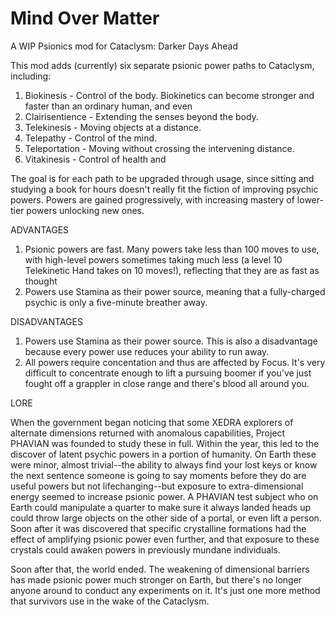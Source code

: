 # Mind Over Matter
A WIP Psionics mod for Cataclysm: Darker Days Ahead

This mod adds (currently) six separate psionic power paths to Cataclysm, including:

1) Biokinesis - Control of the body. Biokinetics can become stronger and faster than an ordinary human, and even  
2) Clairisentience - Extending the senses beyond the body. 
3) Telekinesis - Moving objects at a distance. 
4) Telepathy - Control of the mind. 
5) Teleportation - Moving without crossing the intervening distance. 
6) Vitakinesis - Control of health and 

The goal is for each path to be upgraded through usage, since sitting and studying a book for hours doesn't really fit the fiction of improving psychic powers. Powers are gained progressively, with increasing mastery of lower-tier powers unlocking new ones. 

ADVANTAGES

1) Psionic powers are fast. Many powers take less than 100 moves to use, with high-level powers sometimes taking much less (a level 10 Telekinetic Hand takes on 10 moves!), reflecting that they are as fast as thought
2) Powers use Stamina as their power source, meaning that a fully-charged psychic is only a five-minute breather away. 

DISADVANTAGES

1) Powers use Stamina as their power source. This is also a disadvantage because every power use reduces your ability to run away. 
2) All powers require concentation and thus are affected by Focus. It's very difficult to concentrate enough to lift a pursuing boomer if you've just fought off  a grappler in close range and there's blood all around you. 


LORE

When the government began noticing that some XEDRA explorers of alternate dimensions returned with anomalous capabilities, Project PHAVIAN was founded to study these in full. Within the year, this led to the discover of latent psychic powers in a portion of humanity. On Earth these were minor, almost trivial--the ability to always find your lost keys or know the next sentence someone is going to say moments before they do are useful powers but not lifechanging--but exposure to extra-dimensional energy seemed to increase psionic power. A PHAVIAN test subject who on Earth could manipulate a quarter to make sure it always landed heads up could throw large objects on the other side of a portal, or even lift a person. Soon after it was discovered that specific crystalline formations had the effect of amplifying psionic power even further, and that exposure to these crystals could awaken powers in previously mundane individuals. 

Soon after that, the world ended. The weakening of dimensional barriers has made psionic power much stronger on Earth, but there's no longer anyone around to conduct any experiments on it. It's just one more method that survivors use in the wake of the Cataclysm. 
